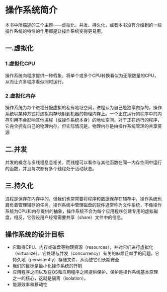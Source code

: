 # 操作系统简介

​	本书中所描述的三个主题——虚拟化、并发、持久化，或者本书没有介绍到的一些操作系统的特性的作用都是让操作系统变得更易用。

## 一.虚拟化

### 1.虚拟化CPU

​	操作系统向程序提供一种假象，将单个或多个CPU转换看似为无限数量的CPU，从而让许多程序看似同时运行。

### 2.虚拟化内存

​	操作系统为每个进程分配虚拟的私有地址空间，进程认为自己是独享内存的，操作系统以某种方式将虚拟内存映射到机器的物理内存上。一个正在运行的程序中的内存引用不会影响其他进程（或操作系统本身）的地址空间。对于正在运行的程序，它完全拥有自己的物理内存。但实际情况是，物理内存是由操作系统管理的共享资源

## 二.并发	

​	并发的概念与多线程息息相关，而线程可以看作与其他函数在同一内存空间中运行的函数，并且每次都有多个线程处于活动状态。

## 三.持久化

​	进程是保存在内存中的，但我们也常常要将程序和数据保存在辅存中，操作系统也肩负着管理辅存的任务。操作系统中管理磁盘的软件通常称为文件系统，不像操作系统为CPU和内存提供的抽象，操作系统不会为每个应用程序创建专用的虚拟磁盘，相反，它假设用户经常需要共享（share）文件中的信息。

## 操作系统的设计目标

* 它取得CPU、内存或磁盘等物理资源（resources），并对它们进行虚拟化（virtualize）。它处理与并发（concurrency）有关的麻烦且棘手的问题。它持久地（persistently）存储文件，从而使它们长期安全
* 我们的目标是最小化操作系统的开销
* 应用程序之间以及在OS和应用程序之间提供保护，保护是操作系统基本原理之一的核心，这就是隔离（isolation）。
* 能源效率和移动性

